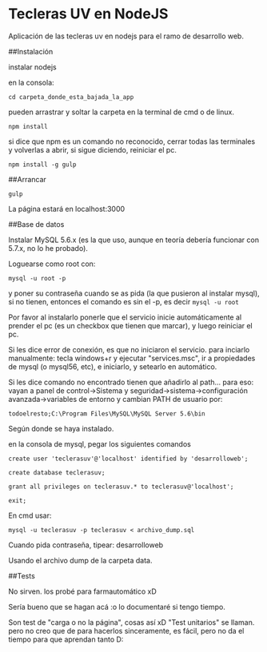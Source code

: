 # Tecleras UV en NodeJS

Aplicación de las tecleras uv en nodejs para el ramo de desarrollo web.

##Instalación

instalar nodejs

en la consola:

````
cd carpeta_donde_esta_bajada_la_app
````

pueden arrastrar y soltar la carpeta en la terminal de cmd o de linux.

````
npm install
````

si dice que npm es un comando no reconocido, cerrar todas las terminales y volverlas a abrir, si sigue diciendo, reiniciar el pc.

````
npm install -g gulp
````

##Arrancar

````
gulp
````

La página estará en localhost:3000

##Base de datos

Instalar MySQL 5.6.x (es la que uso, aunque en teoría debería funcionar con 5.7.x, no lo he probado).

Loguearse como root con:
````
mysql -u root -p
````
y poner su contraseña cuando se as pida (la que pusieron al instalar mysql), si no tienen, entonces el comando es sin el -p, es decir ````mysql -u root````

Por favor al instalarlo ponerle que el servicio inicie automáticamente al prender el pc (es un checkbox que tienen que marcar), y luego reiniciar el pc.

Si les dice error de conexión, es que no iniciaron el servicio. para inciarlo manualmente:
tecla windows+r y ejecutar "services.msc", ir a propiedades de mysql (o mysql56, etc), e iniciarlo, y setearlo en automático.

Si les dice comando no encontrado tienen que añadirlo al path...  para eso:
vayan a panel de control->Sistema y seguridad->sistema->configuración avanzada->variables de entorno y cambian PATH de usuario por:

````
todoelresto;C:\Program Files\MySQL\MySQL Server 5.6\bin
````

Según donde se haya instalado.

en la consola de mysql, pegar los siguientes comandos

````
create user 'teclerasuv'@'localhost' identified by 'desarrolloweb';
````

````
create database teclerasuv;
````

````
grant all privileges on teclerasuv.* to teclerasuv@'localhost';
````

````
exit;
````

En cmd usar:

````
mysql -u teclerasuv -p teclerasuv < archivo_dump.sql
````

Cuando pida contraseña, tipear: desarrolloweb

Usando el archivo dump de la carpeta data.

##Tests

No sirven. los probé para farmautomático xD

Sería bueno que se hagan acá :o lo documentaré si tengo tiempo.

Son test de "carga o no la página", cosas así xD "Test unitarios" se llaman. pero no creo que de para hacerlos sinceramente, es fácil, pero no da el tiempo para que aprendan tanto D:
